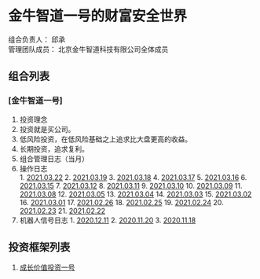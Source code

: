 # 金牛智道一号的财富安全世界
组合负责人： 邱承  
管理团队成员： 北京金牛智道科技有限公司全体成员

## 组合列表
### [金牛智道一号]
1. 投资理念    
  1. 投资就是买公司。
  2. 低风险投资，在低风险基础之上追求比大盘更高的收益。
  3. 长期投资，追求复利。
3. 组合管理日志（当月）
  1. 操作日志  
    1. [2021.03.22](组合管理/金牛智道一号/execution_log/operations/2021-03-22.md)
    2. [2021.03.19](组合管理/金牛智道一号/execution_log/operations/2021-03-19.md)
    3. [2021.03.18](组合管理/金牛智道一号/execution_log/operations/2021-03-18.md)
    4. [2021.03.17](组合管理/金牛智道一号/execution_log/operations/2021-03-17.md)
    5. [2021.03.16](组合管理/金牛智道一号/execution_log/operations/2021-03-16.md)
    6. [2021.03.15](组合管理/金牛智道一号/execution_log/operations/2021-03-15.md)
    7. [2021.03.12](组合管理/金牛智道一号/execution_log/operations/2021-03-12.md)
    8. [2021.03.11](组合管理/金牛智道一号/execution_log/operations/2021-03-11.md)
    9. [2021.03.10](组合管理/金牛智道一号/execution_log/operations/2021-03-10.md)
    10. [2021.03.09](组合管理/金牛智道一号/execution_log/operations/2021-03-09.md)
    11. [2021.03.08](组合管理/金牛智道一号/execution_log/operations/2021-03-08.md)
    12. [2021.03.05](组合管理/金牛智道一号/execution_log/operations/2021-03-05.md)
    13. [2021.03.04](组合管理/金牛智道一号/execution_log/operations/2021-03-04.md)
    14. [2021.03.03](组合管理/金牛智道一号/execution_log/operations/2021-03-03.md)
    15. [2021.03.02](组合管理/金牛智道一号/execution_log/operations/2021-03-02.md)
    16. [2021.03.01](组合管理/金牛智道一号/execution_log/operations/2021-03-01.md)
    17. [2021.02.26](组合管理/金牛智道一号/execution_log/operations/2021-02-26.md)
    18. [2021.02.25](组合管理/金牛智道一号/execution_log/operations/2021-02-25.md)
    19. [2021.02.24](组合管理/金牛智道一号/execution_log/operations/2021-02-24.md)
    20. [2021.02.23](组合管理/金牛智道一号/execution_log/operations/2021-02-23.md)
    21. [2021.02.22](组合管理/金牛智道一号/execution_log/operations/2021-02-22.md)
  4. 机器人信号日志
    1. [2020.12.11](组合管理/金牛智道一号/execution_log/robots/2020-12-11/)
    2. [2020.11.20](组合管理/金牛智道一号/execution_log/robots/2020-11-20/)
    3. [2020.11.18](组合管理/金牛智道一号/execution_log/robots/2020-11-18/)


## 投资框架列表

1. [成长价值投资一号](投资框架/成长价值投资一号/framework)

